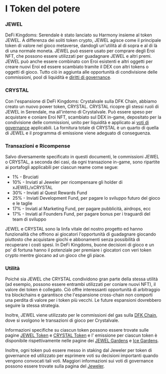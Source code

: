 # I Token del potere

### JEWEL

DeFi Kingdoms: Serendale è stato lanciato su Harmony insieme al token JEWEL. A differenza dei soliti token crypto, JEWEL agisce come il principale token di valore nel gioco metaverse, dandogli un'utilità al di sopra e al di là di una normale moneta. JEWEL può essere usato per comprare degli Eroi NFT, che possono essere utilizzati per guadagnare JEWEL e altri premi. JEWEL può anche essere combinato con Eroi esistenti e altri oggetti per creare nuovi Eroi ed essere scambiato tramite il DEX con altri tokens o oggetti di gioco. Tutto ciò in aggiunta alle opportunità di condivisione delle commissioni, pool di liquidità e [diritti di governance](../il-jeweler.md#voti-di-governance).&#x20;

### CRYSTAL

Con l'espansione di DeFi Kingdoms: Crystalvale sulla DFK Chain, abbiamo creato un nuovo power token, CRYSTAL. CRYSTAL ricopre gli stessi ruoli di JEWEL in Serendale, ma all'interno di Crystalvale. Può essere speso per acquistare e coniare Eroi NFT, scambiato sul DEX in-game, depositato per la condivisione delle commissioni, unito per liquidità e applicato ai [voti di governance](../il-jeweler.md#voti-di-governance) applicabili. La fornitura totale di CRYSTAL è un quarto di quella di JEWEL e il programma di emissione viene adeguato di conseguenza.&#x20;

### Transazioni e Ricompense

Salvo diversamente specificato in questi documenti, le commissioni JEWEL o CRYSTAL, a seconda dei casi, da ogni transazione in-game, sono ripartite ai portafogli applicabili per ciascun reame come segue:

* 1% - Bruciati
* 10% - Inviati al Jeweler per ricompensare gli holder di xJEWEL/xCRYSTAL
* 30% - Inviati al Quest Rewards Fund
* 25% - Inviati Development Fund, per pagare lo sviluppo futuro del gioco e le taglie
* 17% - Inviati al Marketing Fund, per pagare pubblicità, airdrops, ecc
* 17% - Inviati al Founders Fund, per pagare bonus per i traguardi del team di sviluppo

JEWEL e CRYSTAL sono la linfa vitale del nostro progetto ed hanno funzionalità che offrono ai giocatori l'opportunità di guadagnare giocando piuttosto che acquistare giochi e abbonamenti senza possibilità di recuperare i costi spesi. In DeFi Kingdoms, buone decisioni di gioco e un po' di fortuna hanno il potenziale per premiare i giocatori con veri token crypto mentre giocano ad un gioco che gli piace.

### Utilità

Poiché sia ​​JEWEL che CRYSTAL condividono gran parte della stessa utilità (ad esempio, possono essere entrambi utilizzati per coniare nuovi NFT), il valore dei token è collegato. Ciò offre interessanti opportunità di arbitraggio tra blockchains e garantisce che l'espansione cross-chain non comporti una perdita di valore per i token più vecchi. Le future espansioni dovrebbero seguire la stessa strategia.

Inoltre, JEWEL viene utilizzato per le commissioni del gas sulla [DFK Chain](../defi-kingdoms-blockchain-1.md), dove si svolgono le transazioni di gioco per Crystalvale.

Informazioni specifiche su ciascun token possono essere trovate sulle pagine [JEWEL Token](jewel-token.md) e [CRYSTAL Token](crystal-token.md) e l' emissione per ciascun token è disponibile rispettivamente nelle pagine dei  [JEWEL Gardens](../the-gardens/giardini-jewel.md) e [Ice Gardens](../the-gardens/ice-gardens.md).

Inoltre, ogni token può essere messo in staking dal Jeweler per token di governance ed utilizzato per esprimere voti su decisioni importanti quando vengono convocati tali voti. Maggiori informazioni sui voti di governance possono essere trovate sulla pagina del [Jeweler](../il-jeweler.md).
